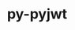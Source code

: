 ---
title: "py-pyjwt"
layout: cache
categories: [package, develop-2024-06-09]
meta: {"versions": ["2.4.0"], "compilers": ["gcc@=11.4.0", "gcc@=9.4.0", "oneapi@=2024.0.0"], "oss": ["ubuntu20.04", "ubuntu22.04"], "platforms": ["linux"], "targets": ["neoverse_v1", "neoverse_v2", "ppc64le", "x86_64_v3"], "stacks": ["e4s", "e4s-neoverse-v2", "e4s-neoverse_v1", "e4s-oneapi", "e4s-power", "root"], "num_specs": 5, "num_specs_by_stack": {"e4s": 1, "root": 5, "e4s-power": 1, "e4s-neoverse_v1": 1, "e4s-oneapi": 1, "e4s-neoverse-v2": 1}}
spec_details: [{"hash": "udkk2efibatmk45dqkyl4mnpkevmfy7a", "compiler": "gcc@=11.4.0", "versions": ["2.4.0"], "os": "ubuntu22.04", "platform": "linux", "target": "x86_64_v3", "variants": ["build_system=python_pip", "+crypto"], "stacks": ["e4s", "root"], "size": "-", "tarball": "https://binaries.spack.io/releases/develop-2024-06-09/build_cache/linux-ubuntu22.04-x86_64_v3/gcc-11.4.0/py-pyjwt-2.4.0/linux-ubuntu22.04-x86_64_v3-gcc-11.4.0-py-pyjwt-2.4.0-udkk2efibatmk45dqkyl4mnpkevmfy7a.spack"}, {"hash": "4fkwi7fdyp6diqvlr7y76axpblqga5et", "compiler": "gcc@=9.4.0", "versions": ["2.4.0"], "os": "ubuntu20.04", "platform": "linux", "target": "ppc64le", "variants": ["build_system=python_pip", "+crypto"], "stacks": ["e4s-power", "root"], "size": "-", "tarball": "https://binaries.spack.io/releases/develop-2024-06-09/build_cache/linux-ubuntu20.04-ppc64le/gcc-9.4.0/py-pyjwt-2.4.0/linux-ubuntu20.04-ppc64le-gcc-9.4.0-py-pyjwt-2.4.0-4fkwi7fdyp6diqvlr7y76axpblqga5et.spack"}, {"hash": "gqnxupvl5oql7lskox7yg54n5bmxqogx", "compiler": "gcc@=11.4.0", "versions": ["2.4.0"], "os": "ubuntu22.04", "platform": "linux", "target": "neoverse_v1", "variants": ["build_system=python_pip", "+crypto"], "stacks": ["root", "e4s-neoverse_v1"], "size": "-", "tarball": "https://binaries.spack.io/releases/develop-2024-06-09/build_cache/linux-ubuntu22.04-neoverse_v1/gcc-11.4.0/py-pyjwt-2.4.0/linux-ubuntu22.04-neoverse_v1-gcc-11.4.0-py-pyjwt-2.4.0-gqnxupvl5oql7lskox7yg54n5bmxqogx.spack"}, {"hash": "jgajm2ma6npz7szxr7c42urzcou6nldb", "compiler": "oneapi@=2024.0.0", "versions": ["2.4.0"], "os": "ubuntu22.04", "platform": "linux", "target": "x86_64_v3", "variants": ["build_system=python_pip", "+crypto"], "stacks": ["e4s-oneapi", "root"], "size": "-", "tarball": "https://binaries.spack.io/releases/develop-2024-06-09/build_cache/linux-ubuntu22.04-x86_64_v3/oneapi-2024.0.0/py-pyjwt-2.4.0/linux-ubuntu22.04-x86_64_v3-oneapi-2024.0.0-py-pyjwt-2.4.0-jgajm2ma6npz7szxr7c42urzcou6nldb.spack"}, {"hash": "24mz6gfpdalmxis4so5e55r2vijkwras", "compiler": "gcc@=11.4.0", "versions": ["2.4.0"], "os": "ubuntu22.04", "platform": "linux", "target": "neoverse_v2", "variants": ["build_system=python_pip", "+crypto"], "stacks": ["root", "e4s-neoverse-v2"], "size": "-", "tarball": "https://binaries.spack.io/releases/develop-2024-06-09/build_cache/linux-ubuntu22.04-neoverse_v2/gcc-11.4.0/py-pyjwt-2.4.0/linux-ubuntu22.04-neoverse_v2-gcc-11.4.0-py-pyjwt-2.4.0-24mz6gfpdalmxis4so5e55r2vijkwras.spack"}]
---